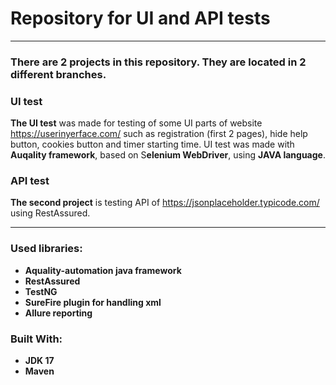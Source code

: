 # Repository for UI and API tests

---
### There are 2 projects in this repository. They are located in 2 different branches.

### UI test
**The UI test** was made for testing of some UI parts of website https://userinyerface.com/ such as registration (first 2 pages), hide help button, cookies button and timer starting time.
UI test was made with **Auqality framework**, based on S**elenium WebDriver**, using **JAVA language**.
### API test
**The second project** is testing API of https://jsonplaceholder.typicode.com/ using RestAssured.

---
### **Used libraries:**
* **Aquality-automation java framework**
* **RestAssured**
* **TestNG**
* **SureFire plugin for handling xml**
* **Allure reporting**
### **Built With**:
- **JDK 17**
- **Maven**